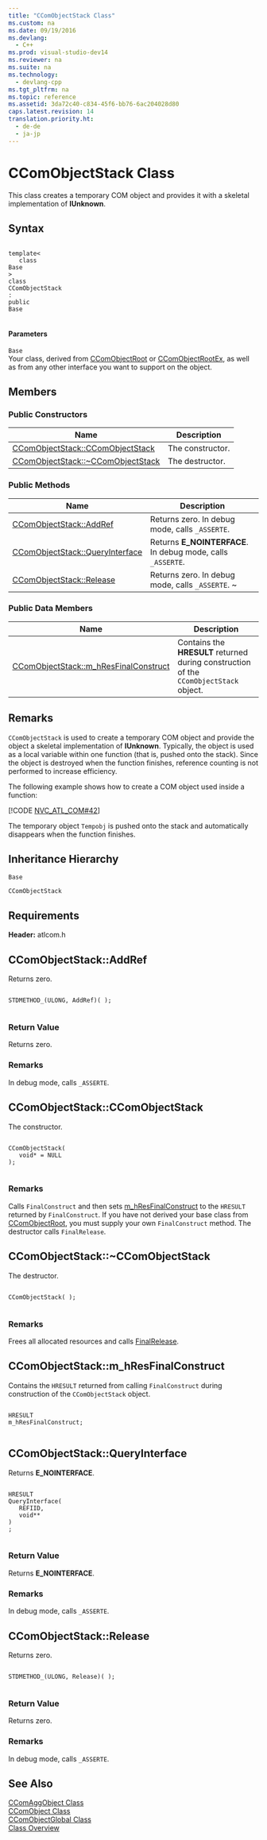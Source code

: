 ```yaml
---
title: "CComObjectStack Class"
ms.custom: na
ms.date: 09/19/2016
ms.devlang: 
  - C++
ms.prod: visual-studio-dev14
ms.reviewer: na
ms.suite: na
ms.technology: 
  - devlang-cpp
ms.tgt_pltfrm: na
ms.topic: reference
ms.assetid: 3da72c40-c834-45f6-bb76-6ac204028d80
caps.latest.revision: 14
translation.priority.ht: 
  - de-de
  - ja-jp
---
```

# CComObjectStack Class
This class creates a temporary COM object and provides it with a skeletal implementation of             **IUnknown**.  
  
## Syntax  
  
```  
  
template<  
   class   
Base  
>  
class  
CComObjectStack  
:  
public  
Base  
  
```  
  
#### Parameters  
 `Base`  
 Your class, derived from                         [CComObjectRoot](../vs140/CComObjectRoot-Class.md) or                         [CComObjectRootEx](../vs140/CComObjectRootEx-Class.md), as well as from any other interface you want to support on the object.  
  
## Members  
  
### Public Constructors  
  
|Name|Description|  
|----------|-----------------|  
|[CComObjectStack::CComObjectStack](../vs140/CComObjectStack--CComObjectStack.md)|The constructor.|  
|[CComObjectStack::~CComObjectStack](../vs140/CComObjectStack--~CComObjectStack.md)|The destructor.|  
  
### Public Methods  
  
|Name|Description|  
|----------|-----------------|  
|[CComObjectStack::AddRef](../vs140/CComObjectStack--AddRef.md)|Returns zero. In debug mode, calls                                         `_ASSERTE`.|  
|[CComObjectStack::QueryInterface](../vs140/CComObjectStack--QueryInterface.md)|Returns                                         **E_NOINTERFACE**. In debug mode, calls                                         `_ASSERTE`.|  
|[CComObjectStack::Release](../vs140/CComObjectStack--Release.md)|Returns zero. In debug mode, calls                                         `_ASSERTE`. ~|  
  
### Public Data Members  
  
|Name|Description|  
|----------|-----------------|  
|[CComObjectStack::m_hResFinalConstruct](../vs140/CComObjectStack--m_hResFinalConstruct.md)|Contains the                                         **HRESULT** returned during construction of the                                         `CComObjectStack` object.|  
  
## Remarks  
 `CComObjectStack` is used to create a temporary COM object and provide the object a skeletal implementation of                 **IUnknown**. Typically, the object is used as a local variable within one function (that is, pushed onto the stack). Since the object is destroyed when the function finishes, reference counting is not performed to increase efficiency.  
  
 The following example shows how to create a COM object used inside a function:  
  
 [!CODE [NVC_ATL_COM#42](../CodeSnippet/VS_Snippets_Cpp/NVC_ATL_COM#42)]  
  
 The temporary object                 `Tempobj` is pushed onto the stack and automatically disappears when the function finishes.  
  
## Inheritance Hierarchy  
 `Base`  
  
 `CComObjectStack`  
  
## Requirements  
 **Header:** atlcom.h  
  
##  <a name="ccomobjectstack__addref"></a>  CComObjectStack::AddRef  
 Returns zero.  
  
```  
  
STDMETHOD_(ULONG, AddRef)( );  
  
```  
  
### Return Value  
 Returns zero.  
  
### Remarks  
 In debug mode, calls                         `_ASSERTE`.  
  
##  <a name="ccomobjectstack__ccomobjectstack"></a>  CComObjectStack::CComObjectStack  
 The constructor.  
  
```  
  
CComObjectStack(  
   void* = NULL   
);  
  
```  
  
### Remarks  
 Calls                         `FinalConstruct` and then sets                         [m_hResFinalConstruct](../vs140/CComObjectStack--m_hResFinalConstruct.md) to the                         `HRESULT` returned by                         `FinalConstruct`. If you have not derived your base class from                         [CComObjectRoot](../vs140/CComObjectRoot-Class.md), you must supply your own                         `FinalConstruct` method. The destructor calls                         `FinalRelease`.  
  
##  <a name="ccomobjectstack___dtorccomobjectstack"></a>  CComObjectStack::~CComObjectStack  
 The destructor.  
  
```  
  
CComObjectStack( );  
  
```  
  
### Remarks  
 Frees all allocated resources and calls                         [FinalRelease](../vs140/CComObjectRootEx--FinalRelease.md).  
  
##  <a name="ccomobjectstack__m_hresfinalconstruct"></a>  CComObjectStack::m_hResFinalConstruct  
 Contains the                 `HRESULT` returned from calling                 `FinalConstruct` during construction of the                 `CComObjectStack` object.  
  
```  
  
HRESULT  
m_hResFinalConstruct;  
  
```  
  
##  <a name="ccomobjectstack__queryinterface"></a>  CComObjectStack::QueryInterface  
 Returns                 **E_NOINTERFACE**.  
  
```  
  
HRESULT  
QueryInterface(  
   REFIID,  
   void**  
)  
;  
  
```  
  
### Return Value  
 Returns                         **E_NOINTERFACE**.  
  
### Remarks  
 In debug mode, calls                         `_ASSERTE`.  
  
##  <a name="ccomobjectstack__release"></a>  CComObjectStack::Release  
 Returns zero.  
  
```  
  
STDMETHOD_(ULONG, Release)( );  
  
```  
  
### Return Value  
 Returns zero.  
  
### Remarks  
 In debug mode, calls                         `_ASSERTE`.  
  
## See Also  
 [CComAggObject Class](../vs140/CComAggObject-Class.md)   
 [CComObject Class](../vs140/CComObject-Class.md)   
 [CComObjectGlobal Class](../vs140/CComObjectGlobal-Class.md)   
 [Class Overview](../vs140/ATL-Class-Overview.md)